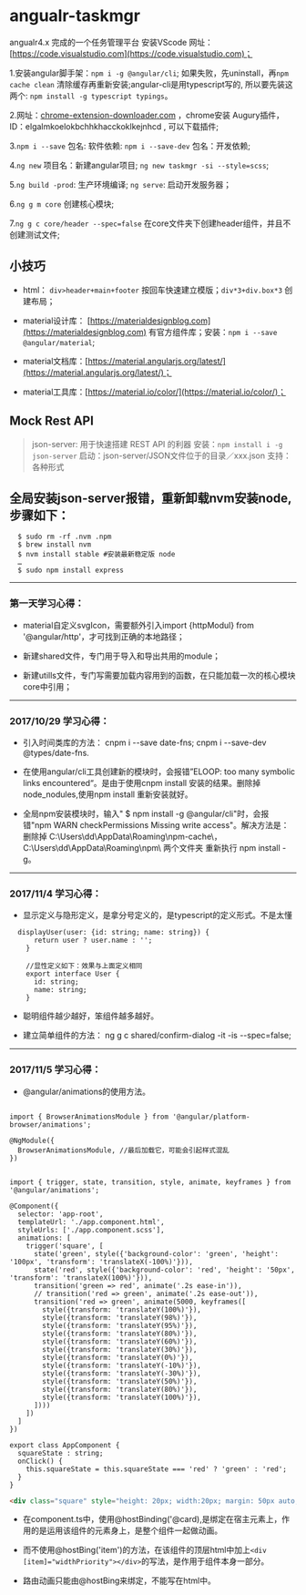 # angualr-taskmgr

angualr4.x 完成的一个任务管理平台
安装VScode 网址：[https://code.visualstudio.com](https://code.visualstudio.com)；

1.安装angular脚手架：`npm i -g @angular/cli`; 如果失败，先uninstall，再`npm cache clean` 清除缓存再重新安装;angular-cli是用typescript写的, 所以要先装这两个: `npm install -g typescript typings`。

2.网址：[chrome-extension-downloader.com](chrome-extension-downloader.com) ，chrome安装 Augury插件，ID：elgalmkoelokbchhkhacckoklkejnhcd , 可以下载插件;

3.`npm i --save` 包名: 软件依赖: `npm i --save-dev` 包名：开发依赖;

4.`ng new` 项目名：新建angular项目; `ng new taskmgr -si --style=scss`;

5.`ng build -prod`: 生产环境编译; `ng serve`: 启动开发服务器；

6.`ng g m core` 创建核心模块;

7.`ng g c core/header --spec=false` 在core文件夹下创建header组件，并且不创建测试文件;

## 小技巧

- html： `div>header+main+footer` 按回车快速建立模版；`div*3+div.box*3` 创建布局；

- material设计库： [https://materialdesignblog.com](https://materialdesignblog.com) 有官方组件库；安装：`npm i --save @angular/material`;

- material文档库：[https://material.angularjs.org/latest/](https://material.angularjs.org/latest/)；

- material工具库：[https://material.io/color/](https://material.io/color/)；

## Mock Rest API

> json-server: 用于快速搭建 REST API 的利器
> 安装：`npm install i -g json-server`
> 启动：json-server/JSON文件位于的目录／xxx.json
> 支持：各种形式

## 全局安装json-server报错，重新卸载nvm安装node,步骤如下：

``` case:
  $ sudo rm -rf .nvm .npm
  $ brew install nvm
  $ nvm install stable #安装最新稳定版 node
  …
  $ sudo npm install express
```

----------

### **第一天学习心得：**

- material自定义svgIcon，需要额外引入import {httpModul} from '@angular/http'，才可找到正确的本地路径；

- 新建shared文件，专门用于导入和导出共用的module；

- 新建utills文件，专门写需要加载内容用到的函数，在只能加载一次的核心模块core中引用；

----------

### **2017/10/29 学习心得：**

- 引入时间类库的方法： cnpm i --save date-fns; cnpm i --save-dev @types/date-fns.

- 在使用angular/cli工具创建新的模块时，会报错”ELOOP: too many symbolic links encountered“。是由于使用cnpm install 安装的结果。删除掉node_nodules,使用npm install 重新安装就好。

- 全局npm安装模块时，输入" $ npm install -g @angular/cli"时，会报错"npm WARN checkPermissions Missing write access"。解决方法是：删除掉 C:\Users\dd\AppData\Roaming\npm-cache\，C:\Users\dd\AppData\Roaming\npm\  两个文件夹 重新执行 npm install -g。

----------

### **2017/11/4 学习心得：**

- 显示定义与隐形定义，是拿分号定义的，是typescript的定义形式。不是太懂

```如下：
  displayUser(user: {id: string; name: string}) {
      return user ? user.name : '';
    }

    //显性定义如下：效果与上面定义相同
    export interface User {
      id: string;
      name: string;
    }
```

- 聪明组件越少越好，笨组件越多越好。

- 建立简单组件的方法： ng g c shared/confirm-dialog -it -is --spec=false;

----------

### **2017/11/5 学习心得：**

- @angular/animations的使用方法。

``` module

import { BrowserAnimationsModule } from '@angular/platform-browser/animations';

@NgModule({
  BrowserAnimationsModule, //最后加载它，可能会引起样式混乱
})

```

``` component

import { trigger, state, transition, style, animate, keyframes } from '@angular/animations';

@Component({
  selector: 'app-root',
  templateUrl: './app.component.html',
  styleUrls: ['./app.component.scss'],
  animations: [
    trigger('square', [
      state('green', style({'background-color': 'green', 'height': '100px', 'transform': 'translateX(-100%)'})),
      state('red', style({'background-color': 'red', 'height': '50px', 'transform': 'translateX(100%)'})),
      transition('green => red', animate('.2s ease-in')),
      // transition('red => green', animate('.2s ease-out')),
      transition('red => green', animate(5000, keyframes([
        style({transform: 'translateY(100%)'}),
        style({transform: 'translateY(98%)'}),
        style({transform: 'translateY(95%)'}),
        style({transform: 'translateY(80%)'}),
        style({transform: 'translateY(60%)'}),
        style({transform: 'translateY(30%)'}),
        style({transform: 'translateY(0%)'}),
        style({transform: 'translateY(-10%)'}),
        style({transform: 'translateY(-30%)'}),
        style({transform: 'translateY(50%)'}),
        style({transform: 'translateY(80%)'}),
        style({transform: 'translateY(100%)'}),
      ])))
    ])
  ]
})

export class AppComponent {
  squareState : string;
  onClick() {
    this.squareState = this.squareState === 'red' ? 'green' : 'red';
  }
}

```

``` html
<div class="square" style="height: 20px; width:20px; margin: 50px auto; background-color: #ddd" [@square]="squareState" (click)="onClick()"></div>

```

- 在component.ts中，使用@hostBinding('@card),是绑定在宿主元素上，作用的是运用该组件的元素身上，是整个组件一起做动画。

- 而不使用@hostBing('item')的方法，在该组件的顶层html中加上`<div [item]="widthPriority"></div>`的写法，是作用于组件本身一部分。

- 路由动画只能由@hostBing来绑定，不能写在html中。
